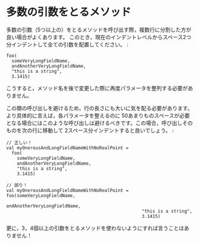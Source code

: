 多数の引数をとるメソッド
========================

多数の引数（5つ以上の）をとるメソッドを呼び出す際，複数行に分割した方が良い場合がよくあります。
このとき，現在のインデントレベルからスペース2つ分インデントして全ての引数を配置してください。
:

    foo(
      someVeryLongFieldName,
      andAnotherVeryLongFieldName,
      "this is a string",
      3.1415)

こうすると，メソッド名を後で変更した際に再度パラメータを整列する必要がありません。

この類の呼び出しを避けるため，行の長さにも大いに気を配る必要があります。より具体的に言えば，各パラメータを整えるのに
50あまりものスペースが必要となる場合にはこのような呼び出しは避けるべきです。この場合，呼び出しそのものを次の行に移動して
2スペース分インデントすると良いでしょう。 :

    // 正しい！
    val myOnerousAndLongFieldNameWithNoRealPoint = 
      foo(
        someVeryLongFieldName,
        andAnotherVeryLongFieldName,
        "this is a string",
        3.1415)

    // 誤り！
    val myOnerousAndLongFieldNameWithNoRealPoint = foo(someVeryLongFieldName,
                                                       andAnotherVeryLongFieldName,
                                                       "this is a string",
                                                       3.1415)

更に，3，4個以上の引数をとるメソッドを使わないようにすれば言うことはありません！
